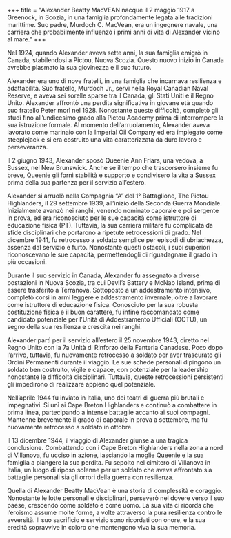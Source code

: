 +++
title = "Alexander Beatty MacVEAN nacque il 2 maggio 1917 a Greenock, in Scozia, in una famiglia profondamente legata alle tradizioni marittime. Suo padre, Murdoch C. MacVean, era un ingegnere navale, una carriera che probabilmente influenzò i primi anni di vita di Alexander vicino al mare."
+++

Nel 1924, quando Alexander aveva sette anni, la sua famiglia emigrò in Canada, stabilendosi a Pictou, Nuova Scozia. Questo nuovo inizio in Canada avrebbe plasmato la sua giovinezza e il suo futuro.

Alexander era uno di nove fratelli, in una famiglia che incarnava resilienza e adattabilità. Suo fratello, Murdoch Jr., servì nella Royal Canadian Naval Reserve, e aveva sei sorelle sparse tra il Canada, gli Stati Uniti e il Regno Unito. Alexander affrontò una perdita significativa in giovane età quando suo fratello Peter morì nel 1928. Nonostante queste difficoltà, completò gli studi fino all’undicesimo grado alla Pictou Academy prima di interrompere la sua istruzione formale.
Al momento dell’arruolamento, Alexander aveva lavorato come marinaio con la Imperial Oil Company ed era impiegato come steeplejack e si era costruito una vita caratterizzata da duro lavoro e perseveranza.

Il 2 giugno 1943, Alexander sposò Queenie Ann Friars, una vedova, a Sussex, nel New Brunswick. Anche se il tempo che trascorsero insieme fu breve, Queenie gli fornì stabilità e supporto e condivisero la vita a Sussex prima della sua partenza per il servizio all’estero.

Alexander si arruolò nella Compagnia “A” del 1° Battaglione, The Pictou Highlanders, il 29 settembre 1939, all’inizio della Seconda Guerra Mondiale. 
Inizialmente avanzò nei ranghi, venendo nominato caporale e poi sergente in prova, ed era riconosciuto per le sue capacità come istruttore di educazione fisica (PT). Tuttavia, la sua carriera militare fu complicata da sfide disciplinari che portarono a ripetute retrocessioni di grado. Nel dicembre 1941, fu retrocesso a soldato semplice per episodi di ubriachezza, assenza dal servizio e furto. Nonostante questi ostacoli, i suoi superiori riconoscevano le sue capacità, permettendogli di riguadagnare il grado in più occasioni.

Durante il suo servizio in Canada, Alexander fu assegnato a diverse postazioni in Nuova Scozia, tra cui Devil’s Battery e McNab Island, prima di essere trasferito a Terranova. Sottoposto a un addestramento intensivo, completò corsi in armi leggere e addestramento invernale, oltre a lavorare come istruttore di educazione fisica. Conosciuto per la sua robusta costituzione fisica e il buon carattere, fu infine raccomandato come candidato potenziale per l’Unità di Addestramento Ufficiali (OCTU), un segno della sua resilienza e crescita nei ranghi.

Alexander partì per il servizio all’estero il 25 novembre 1943, diretto nel Regno Unito con la 7a Unità di Rinforzo della Fanteria Canadese. Poco dopo l’arrivo, tuttavia, fu nuovamente retrocesso a soldato per aver trascurato gli Ordini Permanenti durante il viaggio. Le sue schede personali dipingono un soldato ben costruito, vigile e capace, con potenziale per la leadership nonostante le difficoltà disciplinari. Tuttavia, queste retrocessioni persistenti gli impedirono di realizzare appieno quel potenziale.

Nell’aprile 1944 fu inviato in Italia, uno dei teatri di guerra più brutali e impegnativi. Si unì ai Cape Breton Highlanders e continuò a combattere in prima linea, partecipando a intense battaglie accanto ai suoi compagni. Mantenne brevemente il grado di caporale in prova a settembre, ma fu nuovamente retrocesso a soldato in ottobre.

Il 13 dicembre 1944, il viaggio di Alexander giunse a una tragica conclusione. Combattendo con i Cape Breton Highlanders nella zona a nord di Villanova, fu ucciso in azione, lasciando la moglie Queenie e la sua famiglia a piangere la sua perdita. 
Fu sepolto nel cimitero di Villanova in Italia, un luogo di riposo solenne per un soldato che aveva affrontato sia battaglie personali sia gli orrori della guerra con resilienza.

Quella di Alexander Beatty MacVean è una storia di complessità e coraggio. Nonostante le lotte personali e disciplinari, perseverò nel dovere verso il suo paese, crescendo come soldato e come uomo. 
La sua vita ci ricorda che l’eroismo assume molte forme, a volte attraverso la pura resilienza contro le avversità. 
Il suo sacrificio e servizio sono ricordati con onore, e la sua eredità sopravvive in coloro che mantengono viva la sua memoria.

